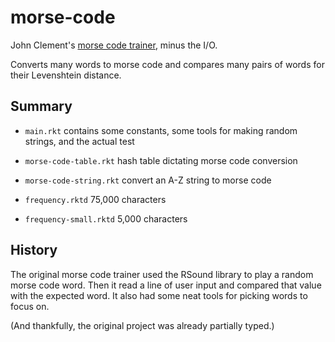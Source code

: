 morse-code
==========

John Clement's [morse code trainer](https://github.com/jbclements/morse-code-trainer), minus the I/O.

Converts many words to morse code and compares many pairs of words for their Levenshtein distance.

Summary
-------

- `main.rkt` contains some constants, some tools for making random strings, and the actual test
- `morse-code-table.rkt` hash table dictating morse code conversion
- `morse-code-string.rkt` convert an A-Z string to morse code

- `frequency.rktd` 75,000 characters
- `frequency-small.rktd` 5,000 characters

History
-------

The original morse code trainer used the RSound library to play a random morse code word.
Then it read a line of user input and compared that value with the expected word.
It also had some neat tools for picking words to focus on.

(And thankfully, the original project was already partially typed.)
